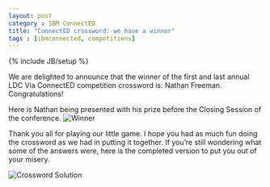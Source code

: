 ```yaml
---
layout: post
category : IBM ConnectED
title: "ConnectED crossword: we have a winner"
tags : [ibmconnected, competitions]
---
```

{% include JB/setup %}

We are delighted to announce that the winner of the first and last annual LDC Via ConnectED competition crossword is: Nathan Freeman. Congratulations!

Here is Nathan being presented with his prize before the Closing Session of the conference.
![Winner](http://ldcvia.s3.amazonaws.com/crossword-winner.jpg)

Thank you all for playing our little game. I hope you had as much fun doing the crossword as we had in putting it together. If you’re still wondering what some of the answers were, here is the completed version to put you out of your misery.

![Crossword Solution](http://ldcvia.s3.amazonaws.com/crossword-solutions.png)
